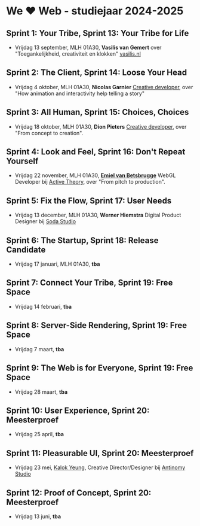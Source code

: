 # We ♥ Web - studiejaar 2024-2025

## Sprint 1: Your Tribe, Sprint 13: Your Tribe for Life
- Vrijdag 13 september, MLH 01A30, **Vasilis van Gemert** over "Toegankelijkheid, creativiteit en klokken" [vasilis.nl](https://vasilis.nl/clocks/)

## Sprint 2: The Client, Sprint 14: Loose Your Head
- Vrijdag 4 oktober, MLH 01A30, **Nicolas Garnier** [Creative developer](https://nico.computer/), over "How animation and interactivity help telling a story"

## Sprint 3: All Human, Sprint 15: Choices, Choices
- Vrijdag 18 oktober, MLH 01A30,  **Dion Pieters** [Creative developer](https://www.dionpieters.dev), over "From concept to creation".

## Sprint 4: Look and Feel, Sprint 16: Don't Repeat Yourself
- Vrijdag 22 november, MLH 01A30, [**Emiel van Betsbrugge**](https://emielvanbetsbrugge.be/) WebGL Developer bij [Active Theory](https://activetheory.net/), over "From pitch to production".

## Sprint 5: Fix the Flow, Sprint 17: User Needs
- Vrijdag 13 december, MLH 01A30, **Werner Hiemstra** Digital Product Designer bij [Soda Studio](https://www.sodastudio.nl)

## Sprint 6: The Startup, Sprint 18: Release Candidate
- Vrijdag 17 januari, MLH 01A30, **tba**

## Sprint 7: Connect Your Tribe, Sprint 19: Free Space
- Vrijdag 14 februari, **tba**

## Sprint 8: Server-Side Rendering, Sprint 19: Free Space
- Vrijdag 7 maart, **tba**

## Sprint 9: The Web is for Everyone, Sprint 19: Free Space
- Vrijdag 28 maart, **tba**
  
## Sprint 10: User Experience, Sprint 20: Meesterproef
- Vrijdag 25 april, **tba**

## Sprint 11: Pleasurable UI, Sprint 20: Meesterproef
- Vrijdag 23 mei, [Kalok Yeung](https://kalokyeung.com/), Creative Director/Designer bij [Antinomy Studio](https://antinomy.studio/)

## Sprint 12: Proof of Concept, Sprint 20: Meesterproef
- Vrijdag 13 juni, **tba**
